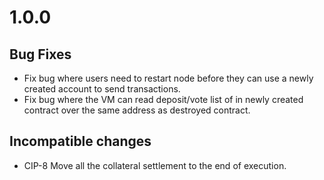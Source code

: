 # 1.0.0

## Bug Fixes

- Fix bug where users need to restart node before they can use a newly created account to send transactions.
- Fix bug where the VM can read deposit/vote list of in newly created contract over the same address as destroyed contract. 

## Incompatible changes

- CIP-8 Move all the collateral settlement to the end of execution.